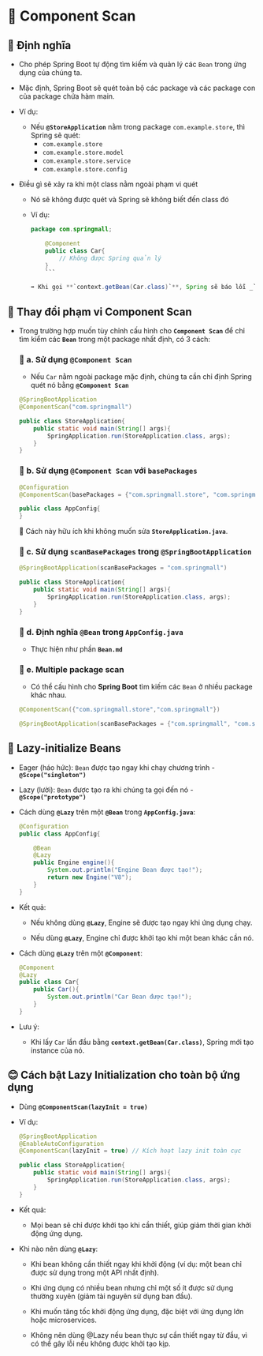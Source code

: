 # 🌱 Component Scan

## **📌 Định nghĩa**

- Cho phép Spring Boot tự động tìm kiếm và quản lý các `Bean` trong ứng dụng của chúng ta.

- Mặc định, Spring Boot sẽ quét toàn bộ các package và các package con của package chứa hàm main.

- Ví dụ:

  - Nếu **`@StoreApplication`** nằm trong package `com.example.store`, thì Spring sẽ quét:
    - `com.example.store`
    - `com.example.store.model`
    - `com.example.store.service`
    - `com.example.store.config`

- Điều gì sẽ xảy ra khi một class nằm ngoài phạm vi quét

  - Nó sẽ không được quét và Spring sẽ không biết đến class đó
  - Ví dụ:

    ````java
    package com.springmall;

        @Component
        public class Car{
            // Không được Spring quản lý
        }
        ```

    ➡️ Khi gọi **`context.getBean(Car.class)`**, Spring sẽ báo lỗi _`NoSuchBeanDefinitionException`_.
    ````

## **🔹 Thay đổi phạm vi Component Scan**

- Trong trường hợp muốn tùy chỉnh cấu hình cho **`Component Scan`** để chỉ tìm kiểm các **`Bean`** trong một package nhất định, có 3 cách:

  ### 🍳 a. Sử dụng **`@Component Scan`**

  - Nếu `Car` nằm ngoài package mặc định, chúng ta cần chỉ định Spring quét nó bằng **`@Component Scan`**

  ```java
  @SpringBootApplication
  @ComponentScan("com.springmall")

  public class StoreApplication{
      public static void main(String[] args){
          SpringApplication.run(StoreApplication.class, args);
      }
  }
  ```

  ### 🍵 b. Sử dụng **`@Component Scan`** với `basePackages`

  ```java
  @Configuration
  @ComponentScan(basePackages = {"com.springmall.store", "com.springmall"})

  public class AppConfig{
  }
  ```

  📌 Cách này hữu ích khi không muốn sửa **`StoreApplication.java`**.

  ### 🍩 c. Sử dụng `scanBasePackages` trong `@SpringBootApplication`

  ```java
  @SpringBootApplication(scanBasePackages = "com.springmall")

  public class StoreApplication{
      public static void main(String[] args){
          SpringApplication.run(StoreApplication.class, args);
      }
  }
  ```

  ### 🍏 d. Định nghĩa **`@Bean`** trong **`AppConfig.java`**

  - Thực hiện như phần **`Bean.md`**

  ### 🥥 e. Multiple package scan

  - Có thể cấu hình cho **Spring Boot** tìm kiếm các `Bean` ở nhiều package khác nhau.

  ```java
  @ComponentScan({"com.springmall.store","com.springmall"})
  ```

  ```java
  @SpringBootApplication(scanBasePackages = {"com.springmall", "com.springmall.store"})
  ```

## **🌿 Lazy-initialize Beans**

- Eager (háo hức): `Bean` được tạo ngay khi chạy chương trình - **`@Scope("singleton")`**

- Lazy (lười): `Bean` được tạo ra khi chúng ta gọi đến nó - **`@Scope("prototype")`**

- Cách dùng **`@Lazy`** trên một **`@Bean`** trong **`AppConfig.java`**:

  ```java
  @Configuration
  public class AppConfig{

      @Bean
      @Lazy
      public Engine engine(){
          System.out.println("Engine Bean được tạo!");
          return new Engine("V8");
      }
  }
  ```

- Kết quả:

  - Nếu không dùng **`@Lazy`**, Engine sẽ được tạo ngay khi ứng dụng chạy.

  - Nếu dùng **`@Lazy`**, Engine chỉ được khởi tạo khi một bean khác cần nó.

- Cách dùng **`@Lazy`** trên một **`@Component`**:
  ```java
  @Component
  @Lazy
  public class Car{
      public Car(){
          System.out.println("Car Bean được tạo!");
      }
  }
  ```
- Lưu ý:
  - Khi lấy `Car` lần đầu bằng **`context.getBean(Car.class)`**, Spring mới tạo instance của nó.

## **😊 Cách bật Lazy Initialization cho toàn bộ ứng dụng**

- Dùng **`@ComponentScan(lazyInit = true)`**
- Ví dụ:

  ```java
  @SpringBootApplication
  @EnableAutoConfiguration
  @ComponentScan(lazyInit = true) // Kích hoạt lazy init toàn cục

  public class StoreApplication{
      public static void main(String[] args){
          SpringApplication.run(StoreApplication.class, args);
      }
  }
  ```

- Kết quả:
  - Mọi bean sẽ chỉ được khởi tạo khi cần thiết, giúp giảm thời gian khởi động ứng dụng.
- Khi nào nên dùng **`@Lazy`**:

  - Khi bean không cần thiết ngay khi khởi động (ví dụ: một bean chỉ được sử dụng trong một API nhất định).

  - Khi ứng dụng có nhiều bean nhưng chỉ một số ít được sử dụng thường xuyên (giảm tài nguyên sử dụng ban đầu).

  - Khi muốn tăng tốc khởi động ứng dụng, đặc biệt với ứng dụng lớn hoặc microservices.

  - Không nên dùng @Lazy nếu bean thực sự cần thiết ngay từ đầu, vì có thể gây lỗi nếu không được khởi tạo kịp.
